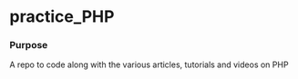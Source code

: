 # practice_PHP

### Purpose
A repo to code along with the various articles, tutorials and videos on PHP
